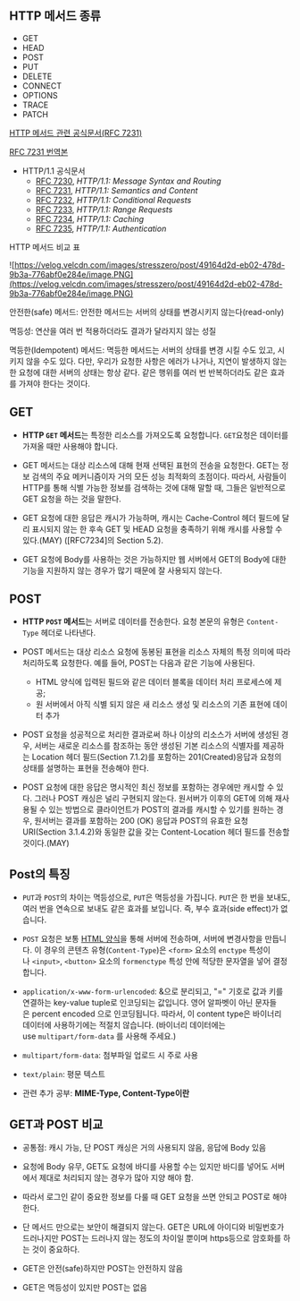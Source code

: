 ## HTTP 메서드 종류

- GET
- HEAD
- POST
- PUT
- DELETE
- CONNECT
- OPTIONS
- TRACE
- PATCH

[HTTP 메서드 관련 공식문서(RFC 7231)](https://www.rfc-editor.org/rfc/rfc7231)

[RFC 7231 번역본](https://blog.kakaocdn.net/dn/lnJHe/btqEsEX2J2g/ZxmEhFekjFFeIR7KmR3fq1/RFC%207231%20%E1%84%87%E1%85%A5%E1%86%AB%E1%84%8B%E1%85%A7%E1%86%A8%20%E1%84%8E%E1%85%AC%E1%84%8C%E1%85%A9%E1%86%BC%E1%84%89%E1%85%AE%E1%84%8C%E1%85%A5%E1%86%BC%E1%84%8B%E1%85%B5%E1%86%AF%202020-05-26.pdf?attach=1&knm=tfile.pdf)

- HTTP/1.1 공식문서
    - [RFC 7230](https://tools.ietf.org/html/rfc7230), *HTTP/1.1: Message Syntax and Routing*
    - [RFC 7231](https://tools.ietf.org/html/rfc7231), *HTTP/1.1: Semantics and Content*
    - [RFC 7232](https://tools.ietf.org/html/rfc7232), *HTTP/1.1: Conditional Requests*
    - [RFC 7233](https://tools.ietf.org/html/rfc7233), *HTTP/1.1: Range Requests*
    - [RFC 7234](https://tools.ietf.org/html/rfc7234), *HTTP/1.1: Caching*
    - [RFC 7235](https://tools.ietf.org/html/rfc7235), *HTTP/1.1: Authentication*

HTTP 메서드 비교 표

![https://velog.velcdn.com/images/stresszero/post/49164d2d-eb02-478d-9b3a-776abf0e284e/image.PNG](https://velog.velcdn.com/images/stresszero/post/49164d2d-eb02-478d-9b3a-776abf0e284e/image.PNG)

안전한(safe) 메서드: 안전한 메서드는 서버의 상태를 변경시키지 않는다(read-only)

멱등성: 연산을 여러 번 적용하더라도 결과가 달라지지 않는 성질

멱등한(Idempotent) 메서드: 멱등한 메서드는 서버의 상태를 변경 시킬 수도 있고, 시키지 않을 수도 있다. 다만, 우리가 요청한 사항은 에러가 나거나, 지연이 발생하지 않는 한 요청에 대한 서버의 상태는 항상 같다. 같은 행위를 여러 번 반복하더라도 같은 효과를 가져야 한다는 것이다.

## GET

- **HTTP `GET` 메서드**는 특정한 리소스를 가져오도록 요청합니다. `GET`요청은 데이터를 가져올 때만 사용해야 합니다.
- GET 메서드는 대상 리소스에 대해 현재 선택된 표현의 전송을 요청한다. GET는 정보 검색의 주요 메커니즘이자 거의 모든 성능 최적화의 초점이다. 따라서, 사람들이 HTTP를 통해 식별 가능한 정보를 검색하는 것에 대해 말할 때, 그들은 일반적으로 GET 요청을 하는 것을 말한다.
  
- GET 요청에 대한 응답은 캐시가 가능하며, 캐시는 Cache-Control 헤더 필드에 달리 표시되지 않는 한 후속 GET 및 HEAD 요청을 충족하기 위해 캐시를 사용할 수 있다.(MAY) ([RFC7234]의 Section 5.2).
- GET 요청에 Body를 사용하는 것은 가능하지만 웹 서버에서 GET의 Body에 대한 기능을 지원하지 않는 경우가 많기 때문에 잘 사용되지 않는다.

## POST

- **HTTP `POST` 메서드**는 서버로 데이터를 전송한다. 요청 본문의 유형은 `Content-Type` 헤더로 나타낸다.
- POST 메서드는 대상 리소스 요청에 동봉된 표현을 리소스 자체의 특정 의미에 따라 처리하도록 요청한다. 예를 들어, POST는 다음과 같은 기능에 사용된다.
    - HTML 양식에 입력된 필드와 같은 데이터 블록을 데이터 처리 프로세스에 제공;
    - 원 서버에서 아직 식별 되지 않은 새 리소스 생성 및 리소스의 기존 표현에 데이터 추가
- POST 요청을 성공적으로 처리한 결과로써 하나 이상의 리소스가 서버에 생성된 경우, 서버는 새로운 리소스를 참조하는 동안 생성된 기본 리소스의 식별자를 제공하는 Location 헤더 필드(Section 7.1.2)를 포함하는 201(Created)응답과 요청의 상태를 설명하는 표현을 전송해야 한다.

- POST 요청에 대한 응답은 명시적인 최신 정보를 포함하는 경우에만 캐시할 수 있다. 그러나 POST 캐싱은 널리 구현되지 않는다. 원서버가 이후의 GET에 의해 재사용될 수 있는 방법으로 클라이언트가 POST의 결과를 캐시할 수 있기를 원하는 경우, 원서버는 결과를 포함하는 200 (OK) 응답과 POST의 유효한 요청 URI(Section 3.1.4.2)와 동일한 값을 갖는 Content-Location 헤더 필드를 전송할 것이다.(MAY)

## Post의 특징

- `PUT`과 `POST`의 차이는 멱등성으로, `PUT`은 멱등성을 가집니다. `PUT`은 한 번을 보내도, 여러 번을 연속으로 보내도 같은 효과를 보입니다. 즉, 부수 효과(side effect)가 없습니다.
- `POST` 요청은 보통 [HTML 양식](https://developer.mozilla.org/ko/docs/Learn/Forms)을 통해 서버에 전송하며, 서버에 변경사항을 만듭니다. 이 경우의 콘텐츠 유형(`Content-Type`)은 `<form>` 요소의 `enctype` 특성이나 `<input>`, `<button>` 요소의 `formenctype` 특성 안에 적당한 문자열을 넣어 결정합니다.

- `application/x-www-form-urlencoded`: &으로 분리되고, "=" 기호로 값과 키를 연결하는 key-value tuple로 인코딩되는 값입니다. 영어 알파벳이 아닌 문자들은 percent encoded 으로 인코딩됩니다. 따라서, 이 content type은 바이너리 데이터에 사용하기에는 적절치 않습니다. (바이너리 데이터에는 use `multipart/form-data` 를 사용해 주세요.)
- `multipart/form-data`: 첨부파일 업로드 시 주로 사용
- `text/plain`: 평문 텍스트
- 관련 추가 공부: **MIME-Type, Content-Type이란**

## GET과 POST 비교

- 공통점: 캐시 가능, 단 POST 캐싱은 거의 사용되지 않음, 응답에 Body 있음
- 요청에 Body 유무, GET도 요청에 바디를 사용할 수는 있지만 바디를 넣어도 서버에서 제대로 처리되지 않는 경우가 많아 지양 해야 함.
- 따라서 로그인 같이 중요한 정보를 다룰 때 GET 요청을 쓰면 안되고 POST로 해야한다.
- 단 메서드 만으로는 보안이 해결되지 않는다. GET은 URL에 아이디와 비밀번호가 드러나지만 POST는 드러나지 않는 정도의 차이일 뿐이며 https등으로 암호화를 하는 것이 중요하다.

- GET은 안전(safe)하지만 POST는 안전하지 않음
- GET은 멱등성이 있지만 POST는 없음
